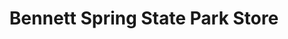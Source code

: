 ---
title: "Bennett Spring State Park Store"
url: /lebanon/bennett-spring-state-park-store/
shop: convenience
---